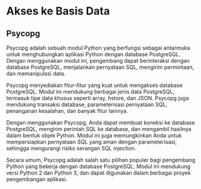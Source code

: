 # Akses ke Basis Data	
## Psycopg
Psycopg adalah sebuah modul Python yang berfungsi sebagai antarmuka untuk menghubungkan aplikasi Python dengan database PostgreSQL. Dengan menggunakan modul ini, pengembang dapat berinteraksi dengan database PostgreSQL, menjalankan pernyataan SQL, mengirim permintaan, dan memanipulasi data.
    
Psycopg menyediakan fitur-fitur yang kuat untuk mengakses database PostgreSQL. Modul ini mendukung berbagai jenis data PostgreSQL, termasuk tipe data khusus seperti array, hstore, dan JSON. Psycopg juga mendukung transaksi database, parameterisasi pernyataan SQL, penanganan kesalahan, dan banyak fitur lainnya.
    
Dengan menggunakan Psycopg, Anda dapat membuat koneksi ke database PostgreSQL, mengirim perintah SQL ke database, dan mengambil hasilnya dalam bentuk objek Python. Modul ini juga memungkinkan Anda untuk mempersiapkan pernyataan SQL yang aman dengan parameterisasi, sehingga mengurangi risiko serangan SQL injection.
    
Secara umum, Psycopg adalah salah satu pilihan populer bagi pengembang Python yang bekerja dengan database PostgreSQL. Modul ini mendukung versi Python 2 dan Python 3, dan dapat digunakan dalam berbagai proyek pengembangan aplikasi.
